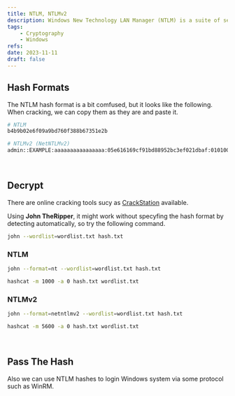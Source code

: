 ```yaml
---
title: NTLM, NTLMv2
description: Windows New Technology LAN Manager (NTLM) is a suite of security protocols.
tags:
    - Cryptography
    - Windows
refs:
date: 2023-11-11
draft: false
---
```


## Hash Formats

The NTLM hash format is a bit comfused, but it looks like the following.  
When cracking, we can copy them as they are and paste it.

```bash
# NTLM
b4b9b02e6f09a9bd760f388b67351e2b

# NTLMv2 (NetNTLMv2)
admin::EXAMPLE:aaaaaaaaaaaaaaaa:05e616169cf91bd88952bc3ef021dbaf:010100000000000080fc3d82a538d90182f1dba634ba98dd000000000100100053006b005400410052006e00520064000300100053006b005400410052006e0052006400020010006700480068007500670042006200470004001000670048006800750067004200620047000700080080fc3d82a538d901060004000200000008003000300000000000000000000000003000007c8dad06f879f804f9ee43a11aeaf5bf40609db4020697af76cd06f80d81241b0a0010000000000000000000000000000000000009001a0063006900660073002f00310030002e0032002e0034002e0033000000000000000000
```

<br />

## Decrypt

There are online cracking tools sucy as [CrackStation](https://crackstation.net/) available.  

Using **John TheRipper**, it might work without specyfing the hash format by detecting automatically, so try the following command.

```bash
john --wordlist=wordlist.txt hash.txt
```

### NTLM

```sh
john --format=nt --wordlist=wordlist.txt hash.txt

hashcat -m 1000 -a 0 hash.txt wordlist.txt
```

### NTLMv2

```sh
john --format=netntlmv2 --wordlist=wordlist.txt hash.txt

hashcat -m 5600 -a 0 hash.txt wordlist.txt
```

<br />

## Pass The Hash

Also we can use NTLM hashes to login Windows system via some protocol such as WinRM.